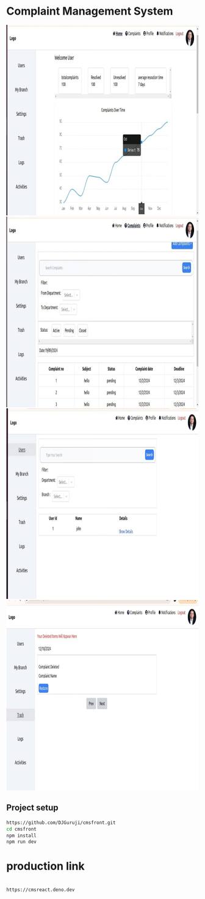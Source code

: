 # Complaint Management System

<img src="https://github.com/DJGuruji/cmsfront/blob/main/src/assets/img1.jpeg?raw=true" alt="cms" width="800" height="500">
<img src="https://github.com/DJGuruji/cmsfront/blob/main/src/assets/img2.jpeg?raw=true" alt="cms" width="800" height="500">
<img src="https://github.com/DJGuruji/cmsfront/blob/main/src/assets/img3.jpeg?raw=true" alt="cms" width="800" height="500">
<img src="https://github.com/DJGuruji/cmsfront/blob/main/src/assets/img4.jpeg?raw=true" alt="cms" width="800" height="500">

## Project setup
```bash
https://github.com/DJGuruji/cmsfront.git
cd cmsfront
npm install
npm run dev

```

# production link
```bash

https://cmsreact.deno.dev
```
